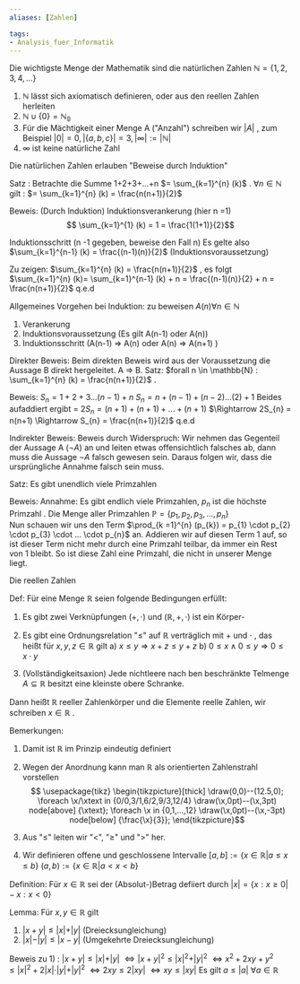 ```yaml
---
aliases: [Zahlen]

tags:
- Analysis_fuer_Informatik
---
```


Die wichtigste Menge der Mathematik sind die natürlichen Zahlen $\mathbb{N} = \{1,2,3,4,...\}$  

1) $\mathbb{N}$ lässt sich axiomatisch definieren, oder aus den reellen Zahlen herleiten
2) $\mathbb{N} \cup \{0 \} = \mathbb{N_{0}}$ 
3) Für die Mächtigkeit einer Menge A ("Anzahl") schreiben wir $\vert A \vert$ , zum Beispiel $\vert 0 \vert = 0, \vert \{ a,b,c \} \vert  = 3, \vert \infty \vert:= \vert \mathbb{N} \vert$ 
4) $\infty$ ist keine natürliche Zahl

Die natürlichen Zahlen erlauben "Beweise durch Induktion"



Satz : Betrachte die Summe 1+2+3+...+n $= \sum_{k=1}^{n} (k)$ . $\forall n \in \mathbb{N}$  gilt : $= \sum_{k=1}^{n} (k) = \frac{n(n+1)}{2}$ 

Beweis: (Durch Induktion) Induktionsverankerung (hier n =1)
$$ \sum_{k=1}^{1} (k) = 1 = \frac{1(1+1)}{2}$$


Induktionsschritt (n -1 gegeben, beweise den Fall n)
Es gelte also $\sum_{k=1}^{n-1} (k) = \frac{(n-1)(n)}{2}$  (Induktionsvoraussetzung)

Zu zeigen: $\sum_{k=1}^{n} (k) = \frac{n(n+1)}{2}$ , es folgt $\sum_{k=1}^{n} (k)= \sum_{k=1}^{n-1} (k) + n =  \frac{(n-1)(n)}{2} + n = \frac{n(n+1)}{2}$ q.e.d

Allgemeines Vorgehen bei Induktion: zu beweisen $A(n) \forall n \in \mathbb{N}$ 

1) Verankerung
2) Induktionsvoraussetzung (Es gilt A(n-1) oder A(n))
3) Induktionsschritt (A(n-1) $\Rightarrow$ A(n) oder A(n) $\Rightarrow$ A(n+1) )


Direkter Beweis: Beim direkten Beweis wird aus der Voraussetzung die Aussage B direkt hergeleitet. A $\Rightarrow$ B.
Satz: $forall n \in \mathbb{N} :  \sum_{k=1}^{n} (k) = \frac{n(n+1)}{2}$ .

Beweis: 
  $S_{n} = 1 + 2 + 3 ... (n-1) + n$
  $S_{n} = n + (n-1) + (n-2) ... (2) + 1$
  Beides aufaddiert ergibt = $2S_{n} = (n+1) + (n+1) +...+ (n+1)$ 
  $\Rightarrow 2S_{n} = n(n+1) \Rightarrow S_{n} = \frac{n(n+1)}{2}$ q.e.d

Indirekter Beweis: Beweis durch Widerspruch: Wir nehmen das Gegenteil der Aussage A ($\lnot A)$ an und leiten etwas offensichtlich falsches ab, dann muss die Aussage $\lnot A$ falsch gewesen sein. Daraus folgen wir, dass die ursprüngliche Annahme falsch sein muss.

Satz: Es gibt unendlich viele Primzahlen

Beweis: Annahme: Es gibt endlich viele Primzahlen, $p_{n}$  ist die höchste Primzahl . Die Menge aller Primzahlen $\mathbb{P} = \{ p_{1}, p_{2}, p_{3},...,p_{n} \}$  
Nun schauen wir uns den Term $\prod_{k =1}^{n} (p_{k}) =  p_{1} \cdot p_{2} \cdot p_{3} \cdot ... \cdot p_{n}$   an. Addieren wir auf diesen Term 1 auf, so ist dieser Term nicht mehr durch eine Primzahl teilbar, da immer ein Rest von 1 bleibt. So ist diese Zahl eine Primzahl, die nicht in unserer Menge liegt.







Die reellen Zahlen

Def: Für eine Menge $\mathbb{R}$ seien folgende Bedingungen erfüllt:

1) Es gibt zwei Verknüpfungen $(+, \cdot)$ und $(\mathbb{R} , +, \cdot)$ ist ein Körper-
2) Es gibt eine Ordnungsrelation "$\leq$" auf $\mathbb{R}$ verträglich mit + und $\cdot$ , das heißt für $x,y,z \in \mathbb{R}$ gilt
a) $x \leq y \Rightarrow x + z \leq y +z$ 
b) $0 \leq x \land  0 \leq y \Rightarrow 0 \leq x \cdot y$ 

3) (Vollständigkeitsaxion) Jede nichtleere nach ben beschränkte Telmenge $A \subseteq \mathbb{R}$ besitzt eine kleinste obere Schranke.

Dann heißt $\mathbb{R}$ reeller Zahlenkörper und die Elemente reelle Zahlen, wir schreiben $x \in \mathbb{R}$ .

 Bemerkungen:
 1) Damit ist $\mathbb{R}$ im Prinzip eindeutig definiert
 2) Wegen der Anordnung kann man $\mathbb{R}$ als orientierten Zahlenstrahl vorstellen
$$ 
\usepackage{tikz}
\begin{tikzpicture}[thick]
    \draw(0,0)--(12.5,0);
    \foreach \x/\xtext in {0/0,3/1,6/2,9/3,12/4}
      \draw(\x,0pt)--(\x,3pt) node[above] {\xtext};
    \foreach \x in {0,1,...,12}
      \draw(\x,0pt)--(\x,-3pt) node[below] {\frac{\x}{3}};
  \end{tikzpicture}$$
  
3) Aus "$\leq$" leiten wir "<", "$\ge$" und ">" her.
4) Wir definieren offene und geschlossene  Intervalle
$[a,b] := \{  x \in \mathbb{R} \vert a \leq x \leq b \}$
$(a,b) := \{  x \in \mathbb{R} \vert a < x < b \}$ 


Definition: Für $x \in \mathbb{R}$ sei der (Absolut-)Betrag defiiert durch
$\vert x \vert = \{x : x \ge 0 \vert -x : x < 0 \}$ 

Lemma: Für $x,y \in \mathbb{R}$ gilt
1) $\vert x+y \vert \leq \vert x \vert + \vert y \vert$ (Dreiecksungleichung)
2) $\vert x \vert - \vert y \vert \leq \vert x-y \vert$ (Umgekehrte Dreiecksungleichung)

Beweis zu 1) : $\vert x+y \vert \leq \vert x \vert + \vert y \vert$ 
$\Leftrightarrow \vert x+y \vert ^{2} \leq \vert x \vert ^{2} + \vert y \vert ^{2}$ 
$\Leftrightarrow x^{2} + 2xy + y^{2} \leq \vert x \vert ^{2} + 2\vert x\vert \cdot \vert y \vert + \vert y \vert ^{2}$ 
$\Leftrightarrow 2xy \leq 2\vert xy \vert$ 
$\Leftrightarrow xy \leq \vert xy \vert$
Es gilt $a \leq \vert a \vert$   $\forall a \in \mathbb{R}$ 


  
 